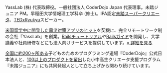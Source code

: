 YassLab (株) 代表取締役。一般社団法人 CoderDojo Japan 代表理事。未踏ジュニア PM。早稲田大学情報理工学科卒 (修士)。IPA認定[未踏スーパークリエータ](https://www.ipa.go.jp/jinzai/mitou/it/supercreator-list.html)、[TEDxRyukyu](http://www.tedxryukyu.com)スピーカー。

[米国留学中に開発した震災対策アプリのヒット](https://www.youtube.com/watch?v=GOAPzwM8ekc&t=772s)を契機に、完全リモートワーク制の会社『YassLab』を創業。[Railsチュートリアル](https://railstutorial.jp)や[Railsガイド](https://railsguides.jp)を開発し、大学講義や社員研修などにも法人向けサービスを提供しています。[&raquo; 詳細を見る](/ja/#for-team)

[全国に約200ヶ所ある](https://coderdojo.jp/)子どものためのプログラミング道場『CoderDojo』公式日本法人と、[100以上のプロダクトを輩出](https://jr.mitou.org/projects/showcase)した小中高生クリエータ支援プログラム『未踏ジュニア』にも共同発起人として立ち上げから関わり続けています。
